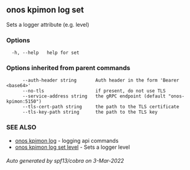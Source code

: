 ## onos kpimon log set

Sets a logger attribute (e.g. level)

### Options

```
  -h, --help   help for set
```

### Options inherited from parent commands

```
      --auth-header string       Auth header in the form 'Bearer <base64>'
      --no-tls                   if present, do not use TLS
      --service-address string   the gRPC endpoint (default "onos-kpimon:5150")
      --tls-cert-path string     the path to the TLS certificate
      --tls-key-path string      the path to the TLS key
```

### SEE ALSO

* [onos kpimon log](onos_kpimon_log.md)	 - logging api commands
* [onos kpimon log set level](onos_kpimon_log_set_level.md)	 - Sets a logger level

###### Auto generated by spf13/cobra on 3-Mar-2022
